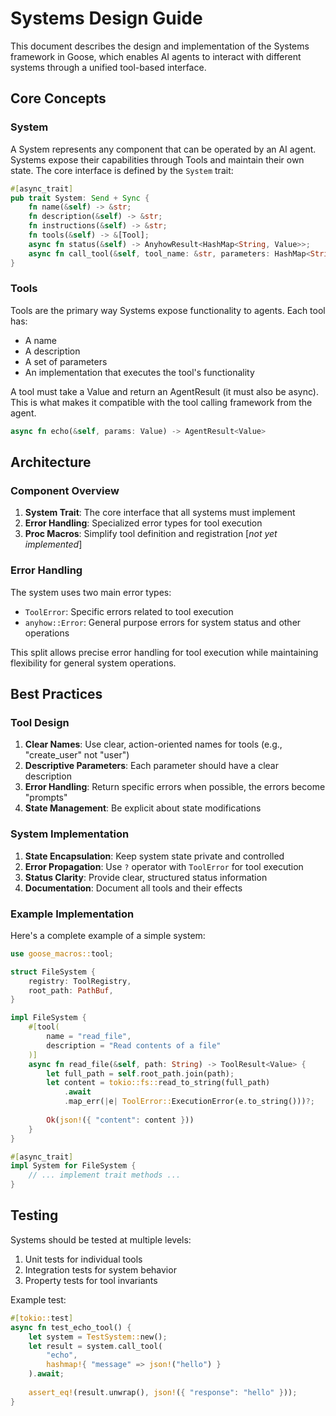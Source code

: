 # Systems Design Guide

This document describes the design and implementation of the Systems framework in Goose, which enables AI agents to interact with different systems through a unified tool-based interface.

## Core Concepts

### System
A System represents any component that can be operated by an AI agent. Systems expose their capabilities through Tools and maintain their own state. The core interface is defined by the `System` trait:

```rust
#[async_trait]
pub trait System: Send + Sync {
    fn name(&self) -> &str;
    fn description(&self) -> &str;
    fn instructions(&self) -> &str;
    fn tools(&self) -> &[Tool];
    async fn status(&self) -> AnyhowResult<HashMap<String, Value>>;
    async fn call_tool(&self, tool_name: &str, parameters: HashMap<String, Value>) -> ToolResult<Value>;
}
```

### Tools
Tools are the primary way Systems expose functionality to agents. Each tool has:
- A name
- A description
- A set of parameters
- An implementation that executes the tool's functionality

A tool must take a Value and return an AgentResult<Value> (it must also be async). This
is what makes it compatible with the tool calling framework from the agent. 

```rust
async fn echo(&self, params: Value) -> AgentResult<Value>
```

## Architecture

### Component Overview

1. **System Trait**: The core interface that all systems must implement
2. **Error Handling**: Specialized error types for tool execution
3. **Proc Macros**: Simplify tool definition and registration [*not yet implemented*]

### Error Handling

The system uses two main error types:
- `ToolError`: Specific errors related to tool execution
- `anyhow::Error`: General purpose errors for system status and other operations

This split allows precise error handling for tool execution while maintaining flexibility for general system operations.

## Best Practices

### Tool Design

1. **Clear Names**: Use clear, action-oriented names for tools (e.g., "create_user" not "user")
2. **Descriptive Parameters**: Each parameter should have a clear description
3. **Error Handling**: Return specific errors when possible, the errors become "prompts"
4. **State Management**: Be explicit about state modifications

### System Implementation

1. **State Encapsulation**: Keep system state private and controlled
2. **Error Propagation**: Use `?` operator with `ToolError` for tool execution
3. **Status Clarity**: Provide clear, structured status information
4. **Documentation**: Document all tools and their effects

### Example Implementation

Here's a complete example of a simple system:

```rust
use goose_macros::tool;

struct FileSystem {
    registry: ToolRegistry,
    root_path: PathBuf,
}

impl FileSystem {
    #[tool(
        name = "read_file",
        description = "Read contents of a file"
    )]
    async fn read_file(&self, path: String) -> ToolResult<Value> {
        let full_path = self.root_path.join(path);
        let content = tokio::fs::read_to_string(full_path)
            .await
            .map_err(|e| ToolError::ExecutionError(e.to_string()))?;
            
        Ok(json!({ "content": content }))
    }
}

#[async_trait]
impl System for FileSystem {
    // ... implement trait methods ...
}
```

## Testing

Systems should be tested at multiple levels:
1. Unit tests for individual tools
2. Integration tests for system behavior
3. Property tests for tool invariants

Example test:
```rust
#[tokio::test]
async fn test_echo_tool() {
    let system = TestSystem::new();
    let result = system.call_tool(
        "echo",
        hashmap!{ "message" => json!("hello") }
    ).await;
    
    assert_eq!(result.unwrap(), json!({ "response": "hello" }));
}
```
